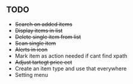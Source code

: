 

## TODO
* ~~Search on added items~~
* ~~Display items in list~~
* ~~Delete single item from list~~
* ~~Scan single item~~
* ~~Alerts in icon~~
* Mark item as action needed if cant find xpath
* ~~Adjust tartegt price ect~~
* Create an item type and use that everywhere
* Setting menu
